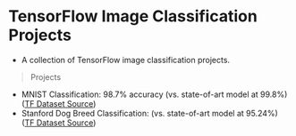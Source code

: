 
# TensorFlow Image Classification Projects

- A collection of TensorFlow image classification projects.

> Projects

- MNIST Classification: 98.7% accuracy (vs. state-of-art model at 99.8%) ([TF Dataset Source](https://www.tensorflow.org/datasets/catalog/mnist))
- Stanford Dog Breed Classification: (vs. state-of-art model at 95.24%) ([TF Dataset Source](https://www.tensorflow.org/datasets/catalog/stanford_dogs))
